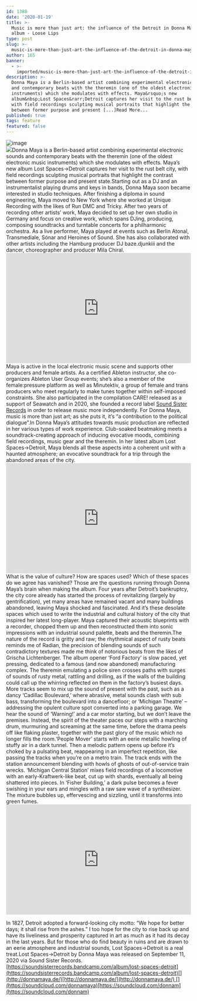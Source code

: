 ```yaml
---
id: 1388
date: '2020-01-19'
title: >-
  Music is more than just art: the influence of the Detroit in Donna Mays's new
  album - Loose Lips
type: post
slug: >-
  music-is-more-than-just-art-the-influence-of-the-detroit-in-donna-mayss-new-album
author: 165
banner:
  - >-
    imported/music-is-more-than-just-art-the-influence-of-the-detroit-in-donna-mayss-new-album/image1388.jpeg
description: >-
  Donna Maya is a Berlin-based artist combining experimental electronic sounds
  and contemporary beats with the theremin (one of the oldest electronic music
  instruments) which she modulates with effects. Maya&rsquo;s new
  album&nbsp;Lost Spaces&rarr;Detroit captures her visit to the rust belt city,
  with field recordings sculpting musical portraits that highlight the contrast
  between former purpose and present [...]Read More...
published: true
tags: feature
featured: false
---
```

![image](../imported/music-is-more-than-just-art-the-influence-of-the-detroit-in-donna-mayss-new-album/image1388.jpeg)  
![](https://lh4.googleusercontent.com/TDB8kBnY2cybX08DvtUIP95m8r_LAC7jUdWUBr_aMzWHD_j6VMbnBoXr6MbbtNbcFYFnCvs9WmnxQ3RnB0Uo7Aa0PI0ykz_hMHfzN8h2RY4-hsjgCSFdZsvRvsvHp35v4Ahx1nuY)[](https://f4.bcbits.com/img/a3222020883_10.jpg)Donna Maya is a Berlin-based artist combining experimental electronic sounds and contemporary beats with the theremin (one of the oldest electronic music instruments) which she modulates with effects. Maya’s new album Lost Spaces→Detroit captures her visit to the rust belt city, with field recordings sculpting musical portraits that highlight the contrast between former purpose and present state.Starting out as a DJ and an instrumentalist playing drums and keys in bands, Donna Maya soon became interested in studio techniques. After finishing a diploma in sound engineering, Maya moved to New York where she worked at Unique Recording with the likes of Run DMC and Tricky. After two years of recording other artists’ work, Maya decided to set up her own studio in Germany and focus on creative work, which spans DJing, producing, composing soundtracks and turntable concerts for a philharmonic orchestra. As a live performer, Maya played at events such as Berlin Atonal, Transmediale, Sónar and Heroines of Sound. She has also collaborated with other artists including the Hamburg producer DJ baze.djunkiii and the dancer, choreographer and producer Mila Chiral.<iframe width='100%' height='300' scrolling='no' frameborder='no' allow='autoplay' src='http://www.youtube.com/embed/oO1-aR_mb9c?wmode=opaque'></iframe>[](https://youtu.be/oO1-aR_mb9c?t=9037)Maya is active in the local electronic music scene and supports other producers and female artists. As a certified Ableton instructor, she co-organizes Ableton User Group events; she’s also a member of the female:pressure platform as well as Minutektiv, a group of female and trans producers who meet regularly to make tunes together within self-imposed constraints. She also participated in the compilation CARE! released as a support of Seawatch and in 2020, she founded a record label [Sound Sister Records](http://soundsister-records.de/) in order to release music more independently. For Donna Maya, music is more than just art; as she puts it, it’s “a contribution to the political dialogue”.In Donna Maya’s attitudes towards music production are reflected in her various types of work experience. Club-soaked beatmaking meets a soundtrack-creating approach of inducing evocative moods, combining field recordings, music gear and the theremin. In her latest album Lost Spaces→Detroit, Maya blends all these aspects into a coherent unit with a haunted atmosphere; an evocative soundtrack for a trip through the abandoned areas of the city.<iframe width='100%' height='300' scrolling='no' frameborder='no' allow='autoplay' src='http://www.youtube.com/embed/-7KrOuEP0go?wmode=opaque'></iframe>What is the value of culture? How are spaces used? Which of these spaces do we agree has vanished? Those are the questions running through Donna Maya’s brain when making the album. Four years after Detroit’s bankruptcy, the city core already has started the process of revitalizing (largely by gentrification), yet many areas have remained vacant and many buildings abandoned, leaving Maya shocked and fascinated. And it’s these desolate spaces which used to write the industrial and cultural history of the city that inspired her latest long-player. Maya captured their acoustic blueprints with a recorder, chopped them up and then reconstructed them into sonic impressions with an industrial sound palette, beats and the theremin.The nature of the record is gritty and raw; the rhythmical aspect of rusty beats reminds me of Radian, the precision of blending sounds of such contradictory textures made me think of notorious beats from the likes of Grischa Lichtenberger. The album opener ‘Ford Factory’ is slow paced, yet pressing, dedicated to a famous (and now abandoned) manufacturing complex. The theremin emulating a police siren crosses paths with surges of sounds of rusty metal, rattling and drilling, as if the walls of the building could call up the whirring reflected on them in the factory’s busiest days. More tracks seem to mix up the sound of present with the past, such as a dancy ‘Cadillac Boulevard,’ where abrasive, metal sounds clash with sub bass, transforming the boulevard into a dancefloor; or ‘Michigan Theatre’ – addressing the opulent culture spot converted into a parking garage. We hear the sound of ‘Warning!’ and a car motor starting, but we don’t leave the premises. Instead, the spirit of the theater paces our steps with a marching drum, murmuring and screaming at the same time, before the drama peels off like flaking plaster, together with the past glory of the music which no longer fills the room.‘People Mover’ starts with an eerie metallic howling of stuffy air in a dark tunnel. Then a melodic pattern opens up before it’s choked by a pulsating beat, reappearing in an imperfect repetition, like passing the tracks when you’re on a metro train. The track ends with the station announcement blending with howls of ghosts of out-of-service train wrecks. ‘Michigan Central Station’ mixes field recordings of a locomotive with an early-Kraftwerk-like beat, cut up with shards, eventually all being shattered into pieces. In ‘Fisher Building,’ a dark pulse becomes a fever swishing in your ears and mingles with a raw saw wave of a synthesizer. The mixture bubbles up, effervescing and sizzling, until it transforms into green fumes.<iframe width='100%' height='300' scrolling='no' frameborder='no' allow='autoplay' src='http://www.youtube.com/embed/Vv7r0Hcg1cQ?wmode=opaque'></iframe>

[](https://www.youtube.com/watch?v=Vv7r0Hcg1cQ)In 1827, Detroit adopted a forward-looking city motto: “We hope for better days; it shall rise from the ashes.” I too hope for the city to rise back up and have its liveliness and prosperity captured in art as much as it had its decay in the last years. But for those who do find beauty in ruins and are drawn to an eerie atmosphere and industrial sounds, Lost Spaces→Detroit is a real treat.Lost Spaces→Detroit by Donna Maya was released on September 11, 2020 via Sound Sister Records.[](https://soundsisterrecords.bandcamp.com/album/lost-spaces-detroit)[https://soundsisterrecords.bandcamp.com/album/lost-spaces-detroit](https://soundsisterrecords.bandcamp.com/album/lost-spaces-detroit)[](http://donnamaya.de/)[http://donnamaya.de/](http://donnamaya.de/) [](https://soundcloud.com/donnamaya)[https://soundcloud.com/donnam](https://soundcloud.com/donnam)